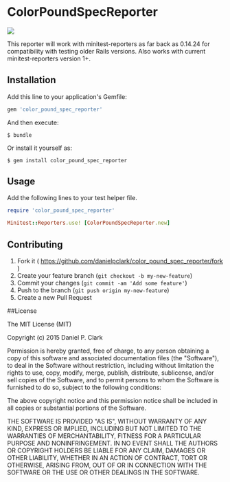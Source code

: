 # ColorPoundSpecReporter

![](https://github.com/danielpclark/color_pound_spec_reporter/blob/master/example/color-output.png)

This reporter will work with minitest-reporters as far back as 0.14.24 for compatibility with testing older Rails versions.  Also works with current minitest-reporters version 1+.

## Installation

Add this line to your application's Gemfile:

```ruby
gem 'color_pound_spec_reporter'
```

And then execute:

    $ bundle

Or install it yourself as:

    $ gem install color_pound_spec_reporter

## Usage

Add the following lines to your test helper file.
```ruby
require 'color_pound_spec_reporter'

Minitest::Reporters.use! [ColorPoundSpecReporter.new]
```

## Contributing

1. Fork it ( https://github.com/danielpclark/color_pound_spec_reporter/fork )
2. Create your feature branch (`git checkout -b my-new-feature`)
3. Commit your changes (`git commit -am 'Add some feature'`)
4. Push to the branch (`git push origin my-new-feature`)
5. Create a new Pull Request

##License

The MIT License (MIT)

Copyright (c) 2015 Daniel P. Clark

Permission is hereby granted, free of charge, to any person obtaining a copy
of this software and associated documentation files (the "Software"), to deal
in the Software without restriction, including without limitation the rights
to use, copy, modify, merge, publish, distribute, sublicense, and/or sell
copies of the Software, and to permit persons to whom the Software is
furnished to do so, subject to the following conditions:

The above copyright notice and this permission notice shall be included in
all copies or substantial portions of the Software.

THE SOFTWARE IS PROVIDED "AS IS", WITHOUT WARRANTY OF ANY KIND, EXPRESS OR
IMPLIED, INCLUDING BUT NOT LIMITED TO THE WARRANTIES OF MERCHANTABILITY,
FITNESS FOR A PARTICULAR PURPOSE AND NONINFRINGEMENT. IN NO EVENT SHALL THE
AUTHORS OR COPYRIGHT HOLDERS BE LIABLE FOR ANY CLAIM, DAMAGES OR OTHER
LIABILITY, WHETHER IN AN ACTION OF CONTRACT, TORT OR OTHERWISE, ARISING FROM,
OUT OF OR IN CONNECTION WITH THE SOFTWARE OR THE USE OR OTHER DEALINGS IN
THE SOFTWARE.
